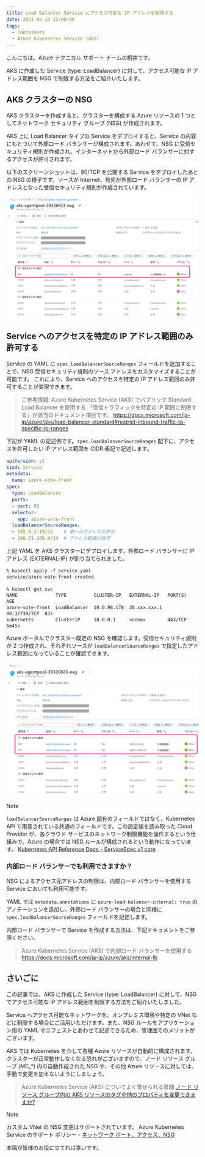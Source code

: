 ```yaml
---
title: Load Balancer Service にアクセス可能な IP アドレスを制限する
date: 2021-06-10 12:00:00
tags:
  - Containers
  - Azure Kubernetes Service (AKS)
---
```


こんにちは。Azure テクニカル サポート チームの桐井です。

AKS に作成した Service (type: LoadBalancer) に対して、アクセス可能な IP アドレス範囲を NSG で制限する方法をご紹介いたします。

<!-- more -->

## AKS クラスターの NSG

AKS クラスターを作成すると、クラスターを構成する Azure リソースの 1 つとしてネットワーク セキュリティ グループ (NSG) が作成されます。

AKS 上に Load Balancer タイプの Service をデプロイすると、Service の内容にもとづいて外部ロード バランサーが構成されます。あわせて、NSG に受信セキュリティ規則が作成され、インターネットから外部ロード バランサーに対するアクセスが許可されます。

以下のスクリーンショットは、80/TCP を公開する Service をデプロイしたあとの NSG の様子です。ソースが Internet、宛先が外部ロード バランサーの IP アドレスとなった受信セキュリティ規則が作成されています。

![既定の NSG に Service 用の受信セキュリティ規則が作成された様子](./aks-load-balancer-source-ranges/aks-load-balancer-source-ranges01.png)

## Service へのアクセスを特定の IP アドレス範囲のみ許可する

Service の YAML に `spec.loadBalancerSourceRanges` フィールドを追加することで、NSG 受信セキュリティ規則のソース アドレスをカスタマイズすることが可能です。
これにより、Service へのアクセスを特定の IP アドレス範囲のみ許可することが実現できます。

> ご参考情報: Azure Kubernetes Service (AKS) でパブリック Standard Load Balancer を使用する
> 「受信トラフィックを特定の IP 範囲に制限する」が該当のドキュメント項目です。
> https://docs.microsoft.com/ja-jp/azure/aks/load-balancer-standard#restrict-inbound-traffic-to-specific-ip-ranges

下記が YAML の記述例です。`spec.loadBalancerSourceRanges` 配下に、アクセスを許可したい IP アドレス範囲を CIDR 表記で記述します。

```yaml
apiVersion: v1
kind: Service
metadata:
  name: azure-vote-front
spec:
  type: LoadBalancer
  ports:
  - port: 80
  selector:
    app: azure-vote-front
  loadBalancerSourceRanges:
  - 192.0.2.10/32    # 単一のアドレスの許可
  - 198.51.100.0/24  # アドレス範囲の許可
```

上記 YAML を AKS クラスターにデプロイします。外部ロード バランサーに IP アドレス (EXTERNAL-IP) が割り当てられました。

```shell
% kubectl apply -f service.yaml
service/azure-vote-front created

% kubectl get svc
NAME              TYPE          CLUSTER-IP   EXTERNAL-IP   PORT(S)       AGE
azure-vote-front  LoadBalancer  10.0.98.178  20.xxx.xxx.1  80:32730/TCP  83s
kubernetes        ClusterIP     10.0.0.1     <none>        443/TCP       6m45s
```

Azure ポータルでクラスター既定の NSG を確認します。受信セキュリティ規則が 2 つ作成され、それぞれソースが `loadBalancerSourceRanges` で指定したアドレス範囲になっていることが確認できます。

![loadBalancerSourceRanges を記述した場合: 指定したアドレス範囲で受信セキュリティ規則が作成される](./aks-load-balancer-source-ranges/aks-load-balancer-source-ranges02.png)

> [!NOTE]
> `loadBalancerSourceRanges` は Azure 固有のフィールドではなく、Kubernetes API で用意されている共通のフィールドです。この設定値を読み取った Cloud Provider が、各クラウド サービスのネットワーク制限機能を操作するという仕組みで、Azure の場合では NSG ルールが構成されるという動作になっています。
> [Kubernetes API Reference Docs - ServiceSpec v1 core](https://kubernetes.io/docs/reference/generated/kubernetes-api/v1.21/#servicespec-v1-core)

### 内部ロード バランサーでも利用できますか？

NSG によるアクセス元アドレスの制限は、内部ロード バランサーを使用する Service においても利用可能です。

YAML では `metadata.annotations` に `azure-load-balancer-internal: true` のアノテーションを追加し、外部ロード バランサーの場合と同様に `spec.loadBalancerSourceRanges` フィールドを記述します。

内部ロード バランサーで Service を作成する方法は、下記ドキュメントをご参照ください。

> Azure Kubernetes Service (AKS) で内部ロード バランサーを使用する
> https://docs.microsoft.com/ja-jp/azure/aks/internal-lb

## さいごに

この記事では、AKS に作成した Service (type: LoadBalancer) に対して、NSG でアクセス可能な IP アドレス範囲を制限する方法をご紹介いたしました。

Service へアクセス可能なネットワークを、オンプレミス環境や特定の VNet などに制限する場合にご活用いただけます。また、NSG ルールをアプリケーション用の YAML マニフェストとあわせて記述できるため、管理面でのメリットがございます。

AKS では Kubernetes を介して各種 Azure リソースが自動的に構成されます。クラスターが正常動作しなくなる恐れがございますので、ノード リソース グループ (MC_*) 内の自動作成された NSG や、その他 Azure リソースに対しては、手動で変更を加えないようにしましょう。

> Azure Kubernetes Service (AKS) についてよく寄せられる質問
> [ノード リソース グループ内の AKS リソースのタグや他のプロパティを変更できますか?](https://docs.microsoft.com/ja-jp/azure/aks/faq#can-i-modify-tags-and-other-properties-of-the-aks-resources-in-the-node-resource-group)

> [!NOTE]
> カスタム VNet の NSG 変更はサポートされています。
> Azure Kubernetes Service のサポート ポリシー - [ネットワーク ポート、アクセス、NSG](https://docs.microsoft.com/ja-jp/azure/aks/support-policies#network-ports-access-and-nsgs)

本稿が皆様のお役に立てれば幸いです。
